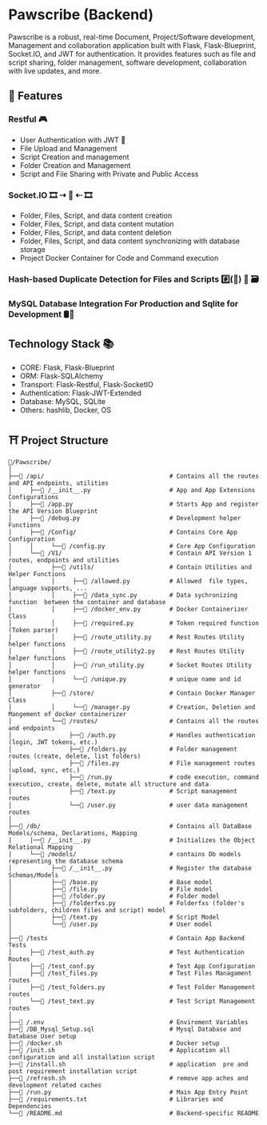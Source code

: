 # Pawscribe (Backend)
Pawscribe is a robust, real-time Document, Project/Software development, Management and collaboration application built with Flask, Flask-Blueprint, Socket.IO, and JWT for authentication. It provides features such as file and script sharing, folder management, software development,  collaboration with live updates, and more.

## 🧰 Features
###  Restful 🎮
  - User Authentication with JWT 🔏 
  - File Upload and Management
  - Script Creation and management
  - Folder Creation and Management
  - Script and File Sharing with Private and Public Access
### Socket.IO  🎞 ⇢ 🔌 ⇠ 🎞
  - Folder, Files, Script, and data content creation
  - Folder, Files, Script, and data content mutation
  - Folder, Files, Script, and data content deletion
  - Folder, Files, Script, and data content synchronizing with database storage
  - Project Docker Container for Code and Command execution

### Hash-based Duplicate Detection for Files and Scripts #️⃣(📃) 🔀 🗃
### MySQL Database Integration For Production and Sqlite for Development 🛢🔄

## Technology Stack 📚
- CORE: Flask, Flask-Blueprint
- ORM: Flask-SQLAlchemy
- Transport: Flask-Restful, Flask-SocketIO
- Authentication: Flask-JWT-Extended
- Database: MySQL, SQLite
- Others: hashlib, Docker, OS

## ⛩ Project Structure

```plaintext
📁/Pawscribe/
│
├──📁 /api/                                   # Contains all the routes and API endpoints, utilities
│     ├──📄 /__init__.py                      # App and App Extensions Configurations
│     ├──📄 /app.py                           # Starts App and register the API Version Blueprint
│     ├──📄 /debug.py                         # Development helper Functions
│     ├──📁 /Config/                          # Contains Core App Configuration
│     │     └──📄 /config.py                  # Core App Configuration 
│     └──📁 /V1/                              # Contain API Version 1 routes, endpoints and utilities 
│           ├──📁 /utils/                     # Contain Utilities and Helper Functions
│           │     ├──📄 /allowed.py           # Allowed  file types, language supports, ...
│           │     ├──📄 /data_sync.py         # Data sychronizing function  between the container and database
│           │     ├──📄 /docker_env.py        # Docker Containerizer Class
│           │     ├──📄 /required.py          # Token required function (Token parser)
│           │     ├──📄 /route_utility.py     # Rest Routes Utility helper functions
│           │     ├──📄 /route_utility2.py    # Rest Routes Utility helper functions
│           │     ├──📄 /run_utility.py       # Socket Routes Utility helper functions
│           │     └──📄 /unique.py            # unique name and id generator
│           ├──📁 /store/                     # Contain Docker Manager Class
│           │     └──📄 /manager.py           # Creation, Deletion and Mangement of docker containerizer
│           └──📁 /routes/                    # Contains all the routes and endpoints
│                ├──📄 /auth.py               # Handles authentication (login, JWT tokens, etc.)
│                ├──📄 /folders.py            # Folder management routes (create, delete, list folders)
│                ├──📄 /files.py              # File management routes (upload, sync, etc.)
│                ├──📄 /run.py                # code execution, command execution, create, delete, mutate all structure and data
│                ├──📄 /text.py               # Script management routes
│                └──📄 /user.py               # user data management routes
│
├──📁 /db/                                    # Contains all DataBase Models/schema, Declarations, Mapping
|     |──📄 /__init__.py                      # Initializes the Object Relational Mapping
|     └──📁 /models/                          # contains Db models representing the database schema
│           ├──📄 /__init__.py                # Register the database Schemas/Models
│           ├──📄 /base.py                    # Base model
│           ├──📄 /file.py                    # File model
│           ├──📄 /folder.py                  # Folder model
│           ├──📄 /folderfxs.py               # Folderfxs (folder's subfolders, children files and script) model
│           ├──📄 /text.py                    # Script Model
│           └──📄 /user.py                    # User model
│
├──📁 /tests                                  # Contain App Backend Tests
│     ├──📄 /test_auth.py                     # Test Authentication Routes
│     ├──📄 /test_conf.py                     # Test App Configuration
│     ├──📄 /test_files.py                    # Test Files Managament routes
│     ├──📄 /test_folders.py                  # Test Folder Management routes
│     └──📄 /test_text.py                     # Test Script Management routes
│
├──📄 /.env                                   # Enviroment Variables
├──📄 /DB_Mysql_Setup.sql                     # Mysql Database and Database User setup
├──📄 /docker.sh                              # Docker setup
├──📄 /init.sh                                # Application all configuration and all installation script
├──📄 /install.sh                             # application  pre and post requirement installation script
├──📄 /refresh.sh                             # remove app aches and development related caches
├──📄 /run.py                                 # Main App Entry Point
├──📄 /requirements.txt                       # Libraries and Dependencies
└──📄 /README.md                              # Backend-specific README
```






